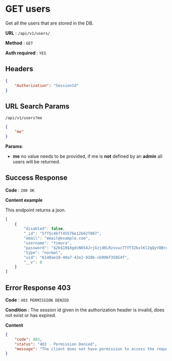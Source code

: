 # GET users

Get all the users that are stored in the DB.

**URL** : `/api/v1/users/`

**Method** : `GET`

**Auth required** : `YES`

## Headers

```json
{
    "Authorization": "SessionId"
}
```

## URL Search Params

`/api/v1/users?me`
```json
{
    "me"
}
```

**Params**:
 - **me** 
    no value needs to be provided, if me is **not** defined by an **admin** all users will be returned.


## Success Response

**Code** : `200 OK`

**Content example**

This endpoint returns a json.
```js
[
    {
        "disabled": false,
        "_id": "5ff5c4bff45576e12b62f087",
        "email": "email@example.com",
        "username": "Yimura",
        "password": "$2b$10$XgdcN654JrjGzjd0LRzxvucTTYT32kvlKl2qQyY8BrgOyeXUSt3xu",
        "type": "normal",
        "uid": "6140ae10-40a7-42e2-910b-cb996f35854f",
        "__v": 0
    }
]
```

## Error Response 403

**Code** : `403 PERMISSION DENIED`

**Condition** : The session id given in the authorization header is invalid, does not exist or has expired.

**Content**

```json
{
    "code": 403,
    "status": "403 - Permission Denied",
    "message": "The client does not have permission to access the requested resource."
}
```